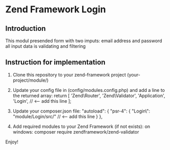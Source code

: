 # Zend Framework Login

## Introduction

This modul presended form with two imputs: email address and password
all input data is validating and filtering

## Instruction for implementation

1. Clone this repository to your zend-framework project 
  (your-project/module/)
  
2. Update your config file in (config/modules.config.php) and add a line to the returned array:
  return [
    'Zend\Router',
    'Zend\Validator',
    'Application',
    'Login', // <-- add this line
];

3. Update your composer.json file:
  "autoload": {
        "psr-4": {
            "Login\\": "module/Login/src/" // <-- add this line
        }
    },

4. Add required modules to your Zend Framework (if not exists):
on windows:
  composer require zendframework/zend-validator

Enjoy!
